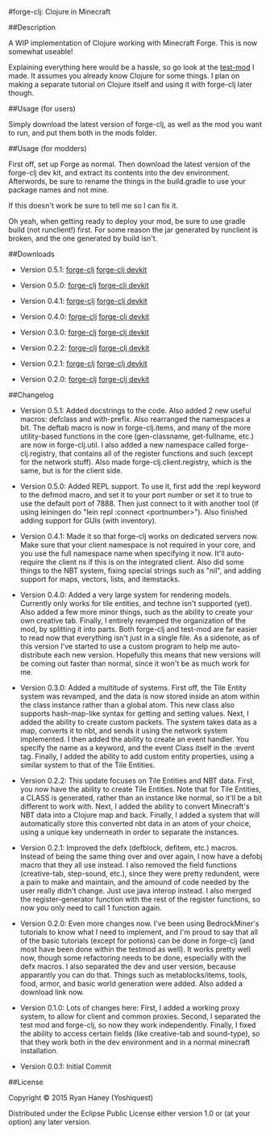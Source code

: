 #forge-clj: Clojure in Minecraft

##Description

A WIP implementation of Clojure working with Minecraft Forge. This is now somewhat useable!

Explaining everything here would be a hassle, so go look at the [test-mod](https://github.com/yoshiquest/test-mod "test-mod") I made. It assumes you already know Clojure for some things. I plan on making a separate tutorial on Clojure itself and using it with forge-clj later though.

##Usage (for users)

Simply download the latest version of forge-clj, as well as the mod you want to run, and put them both in the mods folder.

##Usage (for modders)

First off, set up Forge as normal. Then download the latest version of the forge-clj dev kit, and extract its contents into the dev environment. Afterwords, be sure to rename the things in the build.gradle to use your package names and not mine.

If this doesn't work be sure to tell me so I can fix it.

Oh yeah, when getting ready to deploy your mod, be sure to use gradle build (not runclient!) first. For some reason the jar generated by runclient is broken, and the one generated by build isn't.

##Downloads

- Version 0.5.1: [forge-clj](http://bit.ly/1PAHtpQ "forge-clj Version 0.5.1") [forge-clj devkit](http://bit.ly/1OJpv19 "forge-clj devkit Version 0.5.1")

- Version 0.5.0: [forge-clj](http://bit.ly/1GREeYa "forge-clj Version 0.5.0") [forge-clj devkit](http://bit.ly/1GREcQ4 "forge-clj devkit Version 0.5.0")

- Version 0.4.1: [forge-clj](http://bit.ly/1WZdeNA "forge-clj Version 0.4.1") [forge-clj devkit](http://bit.ly/1YgDtfB "forge-clj devkit Version 0.4.1")

- Version 0.4.0: [forge-clj](http://bit.ly/1GREpCN "forge-clj Version 0.4.0") [forge-clj devkit](http://bit.ly/1GREqXl "forge-clj devkit Version 0.4.0")

- Version 0.3.0: [forge-clj](http://bit.ly/1OJ2P3H "forge-clj Version 0.3.0") [forge-clj devkit](http://bit.ly/1MTJhbc "forge-clj devkit Version 0.3.0")

- Version 0.2.2: [forge-clj](http://bit.ly/1NCq8vM "forge-clj Version 0.2.2") [forge-clj devkit](http://bit.ly/1jsIHFC "forge-clj devkit Version 0.2.2")

- Version 0.2.1: [forge-clj](http://bit.ly/1WOmksN "forge-clj Version 0.2.1") [forge-clj devkit](http://bit.ly/1LmEj1n "forge-clj devkit Version 0.2.1")

- Version 0.2.0: [forge-clj](http://bit.ly/1FTJ5HO "forge-clj Version 0.2.0") [forge-clj devkit](http://bit.ly/1jOENra "forge-clj devkit Version 0.2.0")

##Changelog

- Version 0.5.1: Added docstrings to the code. Also added 2 new useful macros: defclass and with-prefix. Also rearranged the namespaces a bit. The deftab macro is now in forge-clj.items, and many of the more utility-based functions in the core (gen-classname, get-fullname, etc.) are now in forge-clj.util. I also added a new namespace called forge-clj.registry, that contains all of the register functions and such (except for the network stuff). Also made forge-clj.client.registry, which is the same, but is for the client side.

- Version 0.5.0: Added REPL support. To use it, first add the :repl keyword to the defmod macro, and set it to your port number or set it to true to use the default port of 7888. Then just connect to it with another tool (if using leiningen do "lein repl :connect \<portnumber\>"). Also finished adding support for GUIs (with inventory).

- Version 0.4.1: Made it so that forge-clj works on dedicated servers now. Make sure that your client namespace is not required in your core, and you use the full namespace name when specifying it now. It'll auto-require the client ns if this is on the integrated client. Also did some things to the NBT system, fixing special strings such as "nil", and adding support for maps, vectors, lists, and itemstacks.

- Version 0.4.0: Added a very large system for rendering models. Currently only works for tile entities, and techne isn't supported (yet). Also added a few more minor things, such as the ability to create your own creative tab. Finally, I entirely revamped the organization of the mod, by splitting it into parts. Both forge-clj and test-mod are far easier to read now that everything isn't just in a single file. As a sidenote, as of this version I've started to use a custom program to help me auto-distribute each new version. Hopefully this means that new versions will be coming out faster than normal, since it won't be as much work for me.

- Version 0.3.0: Added a multitude of systems. First off, the Tile Entity system was revamped, and the data is now stored inside an atom within the class instance rather than a global atom. This new class also supports hash-map-like syntax for getting and setting values. Next, I added the ability to create custom packets. The system takes data as a map, converts it to nbt, and sends it using the network system implemented. I then added the ability to create an event handler. You specify the name as a keyword, and the event Class itself in the :event tag. Finally, I added the ability to add custom entity properties, using a similar system to that of the Tile Entities.

- Version 0.2.2: This update focuses on Tile Entities and NBT data. First, you now have the ability to create Tile Entities. Note that for Tile Entities, a CLASS is generated, rather than an instance like normal, so it'll be a bit different to work with. Next, I added the ability to convert Minecraft's NBT data into a Clojure map and back. Finally, I added a system that will automatically store this converted nbt data in an atom of your choice, using a unique key underneath in order to separate the instances.

- Version 0.2.1: Improved the defx (defblock, defitem, etc.) macros. Instead of being the same thing over and over again, I now have a defobj macro that they all use instead. I also removed the field functions (creative-tab, step-sound, etc.), since they were pretty redundent, were a pain to make and maintain, and the amound of code needed by the user really didn't change. Just use java interop instead. I also merged the register-generator function with the rest of the register functions, so now you only need to call 1 function again.

- Version 0.2.0: Even more changes now. I've been using BedrockMiner's tutorials to know what I need to implement, and I'm proud to say that all of the basic tutorials (except for potions) can be done in forge-clj (and most have been done within the testmod as well). It works pretty well now, though some refactoring needs to be done, especially with the defx macros. I also separated the dev and user version, because apparantly you can do that. Things such as metablocks/items, tools, food, armor, and basic world generation were added. Also added a download link now.

- Version 0.1.0: Lots of changes here: First, I added a working proxy system, to allow for client and common proxies. Second, I separated the test mod and forge-clj, so now they work independently. Finally, I fixed the ability to access certain fields (like creative-tab and sound-type), so that they work both in the dev environment and in a normal minecraft installation.

- Version 0.0.1: Initial Commit

##License

Copyright © 2015 Ryan Haney (Yoshiquest)

Distributed under the Eclipse Public License either version 1.0 or (at
your option) any later version.
